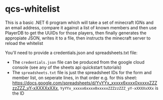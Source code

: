 # qcs-whitelist
This is a basic .NET 6 program which will take a set of minecraft IGNs and an email address, compare it against a list of known members and then use PlayerDB to get the UUIDs for those players, then finally generates the appropiate JSON, writes it to a file, then instructs the minecraft server to reload the whitelist

You'll need to provide a credentials.json and spreadsheets.txt file: 
- The `credentials.json` file can be produced from the google cloud console (see any of the sheets api quickstart tutorials)
- The `spreadsheets.txt` file is just the spreadsheet IDs for the form and member list, on seperate lines, in that order
    e.g. for this sheet: https://docs.google.com/spreadsheets/d/YyYYx_xxxxx6xxxx0xxxxxZZZzzZZZ_yY-xXXXXxXXx, `YyYYx_xxxxx6xxxx0xxxxxZZZzzZZZ_yY-xXXXXxXXx` is the ID
